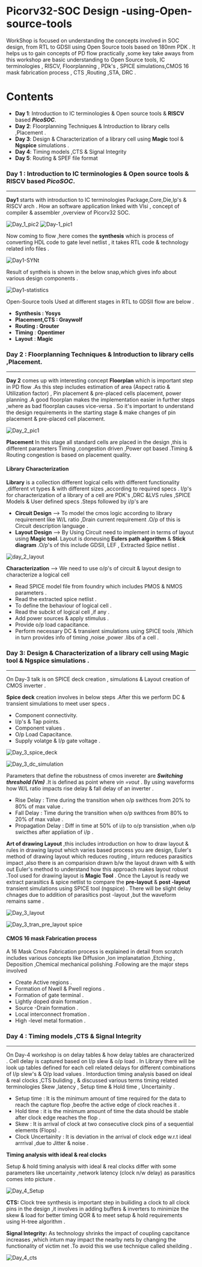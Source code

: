 # Picorv32-SOC Design -using-Open-source-tools

WorkShop is focused on understanding the concepts involved in SOC design, 
from RTL to GDSII using Open Source tools based on 180nm PDK .
It helps us to gain concepts of PD flow practically ,some key take aways 
from this workshop are basic understanding to Open Source tools, IC terminologies ,
RISCV, Floorplanning , PDk's , SPICE simulations,CMOS 16 mask fabrication process ,
CTS ,Routing ,STA, DRC .

# Contents
- **Day 1**: Introduction to IC terminologies & Open source tools & **RISCV** based ***PicoSOC***. 
- **Day 2**: Floorplanning Techniques & Introduction to library cells ,Placement .
- **Day 3**: Design & Characterization of a library cell using **Magic** tool & **Ngspice** simulations .
- **Day 4**: Timing models ,CTS & Signal Integrity 
- **Day 5**: Routing & SPEF file format 

### Day 1 : Introduction to IC terminologies & Open source tools & **RISCV** based ***PicoSOC***.
____

**Day1** starts with introduction to IC terminologies Package,Core,Die,Ip's & RISCV arch .
How an software  application linked with Vlsi , concept of compiler & assembler ,overview of Picorv32 SOC.

![Day_1_pic2](https://user-images.githubusercontent.com/74585082/99905038-67cc0b80-2cf4-11eb-885c-ec72aa299739.PNG)
![Day-1_pic1](https://user-images.githubusercontent.com/74585082/99904981-0ad05580-2cf4-11eb-88df-3d77966bb8aa.PNG)

Now coming to flow ,here comes the **synthesis** which is process of converting HDL code to gate level netlist , it takes RTL code & technology related info files .

![Day1-SYNt](https://user-images.githubusercontent.com/74585082/99905720-acf23c80-2cf8-11eb-82eb-b40b68dc3568.PNG)

Result of syntheis is shown in the below snap,which gives info about various design components .

![Day1-statistics](https://user-images.githubusercontent.com/74585082/99905772-edea5100-2cf8-11eb-9e63-8de0ddb2a51e.PNG)

Open-Source tools Used at different stages in RTL to GDSII flow are below .
- **Synthesis     : Yosys**
- **Placement,CTS : Graywolf** 
- **Routing       : Qrouter**
- **Timing**      : **Opentimer**
- **Layout**      : **Magic**

### Day 2 : Floorplanning Techniques & Introduction to library cells ,Placement.
____

**Day 2** comes up with interesting concept **Floorplan** which is important step in PD flow .As this step includes estimation of area (Aspect ratio & Utilization factor) ,
Pin placement & pre-placed cells placement, power planning .A good floorplan makes the implementation easier in further steps ,where as bad floorplan causes vice-versa .
So it's important to understand the design requirements in the starting stage & make changes of pin placement & pre-placed cell placement.

![Day_2_pic1](https://user-images.githubusercontent.com/74585082/99907931-97cfda80-2d05-11eb-9900-24a60710c481.PNG)

**Placement**
In this stage all standard cells are placed in the design ,this is different parameters Timing ,congestion driven ,Power opt based .Timing & Routing congestion is based on placement quality. 


#### Library Characterization 

**Library** is a collection different logical cells with different functionality ,different vt types & with different sizes ,according to required specs .
I/p's for characterization of a library of a cell are PDK's ,DRC &LVS rules ,SPICE Models & User defined specs .Steps followed by i/p's are 

- **Circuit Design** --> To model the cmos logic according to library requirement like W/L ratio ,Drain current requirement .O/p of this is Circuit description language .
- **Layout Design**  --> By Using Circuit need to implement in terms of layout using **Magic tool**. Layout is doneusing **Eulers path algorithm** & **Stick diagram** .O/p's of this include GDSII, LEF , Extracted Spice netlist .

![day_2_layout](https://user-images.githubusercontent.com/74585082/99913836-e0948d00-2d1f-11eb-8275-54eaf6fc02f3.PNG)


**Characterization** --> We need to use o/p's of circuit & layout design to characterize a logical cell 
 - Read SPICE model file from foundry which includes PMOS & NMOS parameters .
 - Read the extracted spice netlist .
 - To define the behaviour of logical cell .
 - Read the subckt of logical cell ,if any .
 - Add power sources & apply stimulus .
 - Provide o/p load capacitance.
 - Perform necessary DC & transient simulations using SPICE tools ,Which in turn provides info of timing ,noise ,power .libs of a cell .

### Day 3: Design & Characterization of a library cell using Magic tool & Ngspice simulations .
____

On Day-3 talk is on SPICE deck creation , simulations & Layout creation of CMOS inverter .

 **Spice deck** creation involves in below steps .After this we perform DC & transient simulations to meet user specs .
- Component connectivity.
- I/p's & Tap points.
- Component values .
- O/p Load Capacitance.
- Supply volatge & I/p gate voltage .

![Day_3_spice_deck](https://user-images.githubusercontent.com/74585082/99931989-a4dbe080-2d7c-11eb-855c-8b3d71a05f88.PNG)

![Day_3_dc_simulation](https://user-images.githubusercontent.com/74585082/99932006-af967580-2d7c-11eb-903e-171c000da7df.PNG)

Parameters that define the robustness of cmos invereter are ***Switching threshold (Vm)*** .It is defined as point where *vin =vout* . By using waveforms how W/L ratio impacts rise delay & fall delay of an inverter .

- Rise Delay : Time during the transition when o/p swithces from 20% to 80% of max value .
- Fall Delay : Time during the transition when o/p swithces from 80% to 20% of max value .
- Propagation Delay : Diff in time at 50% of i/p to o/p transistion ,when o/p swicthes after appliation of i/p .

**Art of drawing Layout** ,this includes introduction on how to draw layout & rules in drawing layout which varies based process you are design, Euler's method of drawing layout which reduces routing , inturn reduces parasitics impact ,also there is an comparision drawn b/w the layout drawn with & with out Euler's method to understand how this approach makes layout robust .Tool used for drawing layout is **Magic Tool** . Once the Layout is ready we extract parasitics & spice netlist to compare the **pre-layout** & **post -layout** transient simulations using SPICE tool (ngspice) . There will be slight delay chnages due to addition of parasitics post -layout ,but the waveform remains same .

![Day_3_layout](https://user-images.githubusercontent.com/74585082/99935377-91ce0e00-2d86-11eb-8525-e7b4ff8e94b2.PNG)

![Day_3_tran_pre_layout spice](https://user-images.githubusercontent.com/74585082/99932001-aad1c180-2d7c-11eb-9a01-0d825ec14f34.PNG)

#### CMOS 16 mask Fabrication process 

A 16 Mask Cmos Fabrication process is explained in detail from scratch includes various concepts like Diffusion ,Ion implanatation ,Etching , Deposition ,Chemical mechanical polishing .Following are the major steps involved 
- Create Active regions .
- Formation of Nwell & Pwell regions .
- Formation of gate terminal .
- Lightly doped drain formation .
- Source -Drain formation .
- Local interconnect fromation .
- High -level metal formation .

### Day 4 : Timing models ,CTS & Signal Integrity
____

On Day-4 workshop is on delay tables & how delay tables are characterized . Cell delay is captured based on I/p slew & o/p load . In Library there will be look up tables defined for each cell related delays for different combinations of I/p slew's & O/p load values . Intorduction timing analysis based on ideal & real clocks ,CTS buliding , & discussed various terms timing related terminologies Skew ,latency , Setup time & Hold time , Uncertainity .
- Setup time : It is the minimum amount of time required for the data to reach the capture flop ,beofre the active edge of clock reaches it .
- Hold time  : it is the minimum amount of time the data should be stable after clock edge reaches the flop .
- Skew       : It is arrival of clock at two consecutive clock pins of a sequential elements (Flops) .
- Clock Uncertainity : It is deviation in the arrival of clock edge w.r.t ideal arrrival ,due to Jitter & noise .

**Timing analysis with ideal & real clocks**

Setup & hold timing analysis with ideal & real clocks differ with some parameters like uncertainity ,network latency (clock n/w delay) as parasitics comes into picture .

![Day_4_Setup](https://user-images.githubusercontent.com/74585082/99940251-ca271980-2d91-11eb-9490-f6f5c302d026.PNG)

**CTS:**
Clock tree synthesis is important step in builiding a clock to all clock pins in the design ,it involves in adding buffers & inverters to minimize the skew & load for better timing QOR & to meet setup & hold requirements using H-tree algorithm .

**Signal Integrity:**
As technology shrinks the impact of coupling capcitance increases ,which inturn may impact the nearby nets by changing the functionality of victim net .To avoid this we use technique called sheilding .

![Day_4_cts](https://user-images.githubusercontent.com/74585082/99940874-0e66e980-2d93-11eb-880f-6281fdd33bfa.PNG)


















